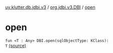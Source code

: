 [uy.klutter.db.jdbi.v3](../index.md) / [org.jdbi.v3.DBI](index.md) / [open](.)


# open
<code>fun <T : Any> DBI.open(sqlObjectType: KClass<T>): T</code> [(source)](https://github.com/kohesive/klutter/blob/master/db-jdbi-v3-jdk8/src/main/kotlin/uy/klutter/db/jdbi/v3/Extensions.kt#L25)<br/>

